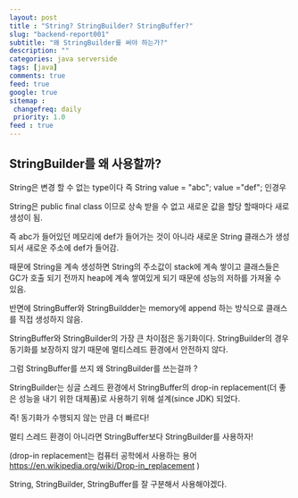 ```yaml
---
layout: post
title : "String? StringBuilder? StringBuffer?"
slug: "backend-report001"
subtitle: "왜 StringBuilder를 써야 하는가?"
description: ""
categories: java serverside
tags: [java]
comments: true
feed: true
google: true
sitemap :
 changefreq: daily
 priority: 1.0
feed : true
---
```



## StringBuilder를 왜 사용할까?

String은 변경 할 수 없는 type이다 즉 String value = "abc"; value ="def"; 인경우

String은 public final class 이므로 상속 받을 수 없고 새로운 값을 할당 할때마다 새로 생성이 됨.

즉  abc가 들어있던 메모리에 def가 들어가는 것이 아니라 새로운 String 클래스가 생성되서 새로운 주소에 def가 들어감.

때문에 String을 계속 생성하면 String의 주소값이 stack에 계속 쌓이고 클래스들은 GC가 호출 되기 전까지 heap에 계속 쌓여있게 되기 때문에 성능의 저하를 가져올 수 있음.


 반면에 StringBuffer와 StringBuildder는 memory에 append 하는 방식으로 클래스를 직접 생성하지 않음.

StringBuffer와 StringBuilder의 가장 큰 차이점은 동기화이다. StringBuilder의 경우 동기화를 보장하지 않기 때문에 멀티스레드 환경에서 안전하지 않다.  

그럼 StringBuffer를 쓰지 왜 StringBuilder를 쓰는걸까 ?

StringBuilder는 싱글 스레드 환경에서 StringBuffer의 drop-in replacement(더 좋은 성능을 내기 위한 대체품)로 사용하기 위해 설계(since JDK) 되었다.

 즉! 동기화가 수행되지 않는 만큼 더 빠르다!

 멀티 스레드 환경이 아니라면 StringBuffer보다 StringBuilder를 사용하자!

(drop-in replacement는 컴퓨터 공학에서 사용하는 용어 https://en.wikipedia.org/wiki/Drop-in_replacement )

String, StringBuilder, StringBuffer를 잘 구분해서 사용해야겠다.
